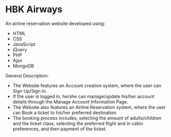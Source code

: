 # HBK Airways
An airline reservation website developed using:
- HTML
- CSS
- JavaScript
- jQuery
- PHP
- Ajax
- MongoDB


General Description:
- The Website features an Account creation system, where the user can Sign Up/Sign In.
- If the user is logged in, he/she can manage/update his/her account details through the Manage Account Information Page.
- The Website also features an Airline Reservation system, where the user can Book a ticket to his/her preferred destination. 
- The booking process includes, selecting the amount of adults/children and the ticket class, selecting the preferred flight and in cabin preferences, and then payment of the ticket.
